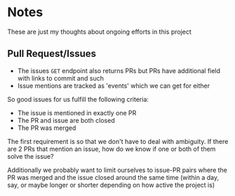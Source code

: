 # Notes
These are just my thoughts about ongoing efforts in this project

## Pull Request/Issues
- The issues `GET` endpoint also returns PRs but PRs have additional field with links to commit and such
- Issue mentions are tracked as 'events' which we can get for either

So good issues for us fulfill the following criteria:
- The issue is mentioned in exactly one PR
- The PR and issue are both closed
- The PR was merged

The first requirement is so that we don't have to deal with ambiguity. If there are 2 PRs that mention an issue, how do
we know if one or both of them solve the issue?

Additionally we probably want to limit ourselves to issue-PR pairs where the PR was merged and the issue closed around
the same time (within a day, say, or maybe longer or shorter depending on how active the project is)


